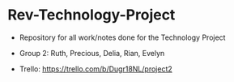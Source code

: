 # Rev-Technology-Project
- Repository for all work/notes done for the Technology Project

- Group 2: Ruth, Precious, Delia, Rian, Evelyn

- Trello: https://trello.com/b/Dugr18NL/project2

